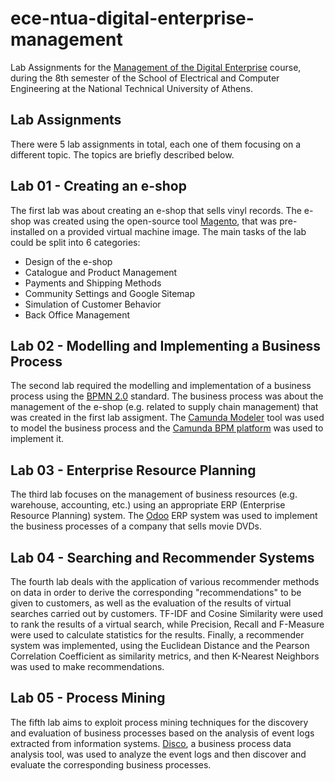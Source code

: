 # ece-ntua-digital-enterprise-management

Lab Assignments for the [Management of the Digital Enterprise](https://www.ece.ntua.gr/en/undergraduate/courses/3365) course, during the 8th semester of the School of Electrical and Computer Engineering at the National Technical University of Athens.

## Lab Assignments

There were 5 lab assignments in total, each one of them focusing on a different topic. The topics are briefly described below.

## Lab 01 - Creating an e-shop

The first lab was about creating an e-shop that sells vinyl records. The e-shop was created using the open-source tool [Magento](http://www.magentocommerce.com//), that was pre-installed on a provided virtual machine image. The main tasks of the lab could be split into 6 categories:

- Design of the e-shop
- Catalogue and Product Management
- Payments and Shipping Methods
- Community Settings and Google Sitemap
- Simulation of Customer Behavior
- Back Office Management

## Lab 02 - Modelling and Implementing a Business Process

The second lab required the modelling and implementation of a business process using the [BPMN 2.0](https://www.omg.org/spec/BPMN/2.0/) standard. The business process was about the management of the e-shop (e.g. related to supply chain management) that was created in the first lab assigment. The [Camunda Modeler](https://camunda.com/download/modeler/) tool was used to model the business process and the [Camunda BPM platform](https://camunda.com/download/) was used to implement it.

## Lab 03 - Enterprise Resource Planning

The third lab focuses on the management of business resources (e.g. warehouse, accounting, etc.) using an appropriate ERP (Enterprise Resource Planning) system. The [Odoo](https://www.odoo.com/) ERP system was used to implement the business processes of a company that sells movie DVDs.

## Lab 04 - Searching and Recommender Systems

The fourth lab deals with the application of various recommender methods on data in order to derive the corresponding "recommendations" to be given to customers, as well as the evaluation of the results of virtual searches carried out by customers. TF-IDF and Cosine Similarity were used to rank the results of a virtual search, while Precision, Recall and F-Measure were used to calculate statistics for the results. Finally, a recommender system was implemented, using the Euclidean Distance and the Pearson Correlation Coefficient as similarity metrics, and then K-Nearest Neighbors was used to make recommendations.

## Lab 05 - Process Mining

The fifth lab aims to exploit process mining techniques for the discovery and evaluation of business processes based on the analysis of event logs extracted from information systems. [Disco](https://fluxicon.com/disco/), a business process data analysis tool, was used to analyze the event logs and then discover and evaluate the corresponding business processes.
